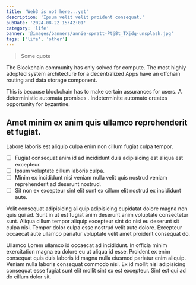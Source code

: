 ```yaml
---
title: 'Web3 is not here...yet'
description: 'Ipsum velit velit proident consequat.'
pubDate: '2024-08-22 15:42:01'
category: 'life'
banner: '@images/banners/annie-spratt-Ptj8t_TXjdg-unsplash.jpg'
tags: ['life', 'other']
---
```


> Some quote

The Blockchain community has only solved for compute. The most highly adopted system architecture for a decentralized Apps have an offchain routing and data storage component. 

This is because blockchain has to make certain assurances for users. A deterministic automata promises . Indeterminite automato creates opportunity for byzantine. 

## Amet minim ex anim quis ullamco reprehenderit et fugiat.

Labore laboris est aliquip culpa enim non cillum fugiat culpa tempor.

- [ ] Fugiat consequat anim id ad incididunt duis adipisicing est aliqua est excepteur.
- [ ] Ipsum voluptate cillum laboris culpa.
- [ ] Minim ex incididunt nisi veniam nulla velit quis nostrud veniam reprehenderit ad deserunt nostrud.
- [ ] Sit non ex excepteur sint elit sunt ex cillum elit nostrud ex incididunt aute.

Velit consequat adipisicing aliquip adipisicing cupidatat dolore magna non quis qui ad. Sunt in ut est fugiat anim deserunt anim voluptate consectetur sunt. Aliqua cillum tempor aliquip excepteur sint do nisi eu deserunt sit culpa nisi. Tempor dolor culpa esse nostrud velit aute dolore. Excepteur occaecat aute ullamco pariatur voluptate velit amet proident consequat do.

Ullamco Lorem ullamco id occaecat ad incididunt. In officia minim exercitation magna ea dolore eu ut aliqua id esse. Proident ex enim consequat quis duis laboris id magna nulla eiusmod pariatur enim aliquip. Veniam nulla laboris consequat commodo nisi. Ex id mollit nisi adipisicing consequat esse fugiat sunt elit mollit sint ex est excepteur. Sint est qui ad do cillum dolor sit.
